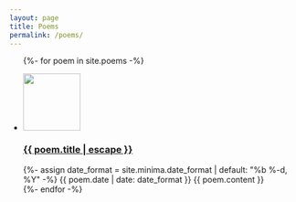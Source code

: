 ```yaml
---
layout: page
title: Poems
permalink: /poems/
---
```


<ul class="post-list">
  {%- for poem in site.poems -%}
  <li>
  <p><a href="{{ poem.url }}"><img src="{{poem.image}}" height="100"></a></p>
  <h3>
      <a class="post-link" href="{{ poem.url | relative_url }}">
      {{ poem.title | escape }}
      </a>
  </h3>
  {%- assign date_format = site.minima.date_format | default: "%b %-d, %Y" -%}
  <span class="post-meta">{{ poem.date | date: date_format }}</span>
  {{ poem.content }}
  </li>
  {%- endfor -%}
</ul>